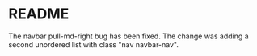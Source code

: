 # README

The navbar pull-md-right bug has been fixed.
The change was adding a second unordered list with class "nav navbar-nav".  
